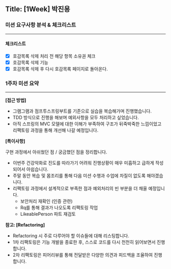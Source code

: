 ## Title: [1Week] 박진용

### 미션 요구사항 분석 & 체크리스트

---

#### 체크리스트

- [x] 호감목록 삭제 처리 전 해당 항목 소유권 체크
- [x] 호감목록 삭제 기능
- [x] 호감목록 삭제 후 다시 호감목록 페이지로 돌아온다.

### 1주차 미션 요약

---

**[접근 방법]**

- 그램그램과 점프투스프링부트를 기준으로 실습을 복습해가며 진행했습니다.
- TDD 방식으로 진행을 해보며 예외사항을 모두 처리하고 싶었습니다.
- 아직 스프링의 MVC 모델에 대한 이해가 부족하여 구조가 뒤죽박죽한 느낌이었고 리팩토링 과정을 통해 개선해 나갈 예정입니다.

**[특이사항]**

구현 과정에서 아쉬웠던 점 / 궁금했던 점을 정리합니다.

- 이번주 건강악화로 진도를 따라가기 어려워 진행상황이 매우 미흡하고 급하게 작성되어서 아쉽습니다.
- 주말 동안 복습 및 몸조리를 통해 다음 미션 수행과 수업에 차질이 없도록 해야겠습니다.
- 리팩토링 과정에서 설계적으로 부족한 점과 예외처리의 빈 부분을 더 채울 예정입니다.
    - 보안처리 재확인 (인증 관련)
    - Rq를 통해 결과가 나오도록 리팩토링 작업
    - LikeablePerson 파트 재검토

**참고: [Refactoring]**

- Refactoring 시 주로 다루어야 할 이슈들에 대해 리스팅합니다.
- 1차 리팩토링은 기능 개발을 종료한 후, 스스로 코드를 다시 천천히 읽어보면서 진행합니다.
- 2차 리팩토링은 피어리뷰를 통해 전달받은 다양한 의견과 피드백을 조율하여 진행합니다.